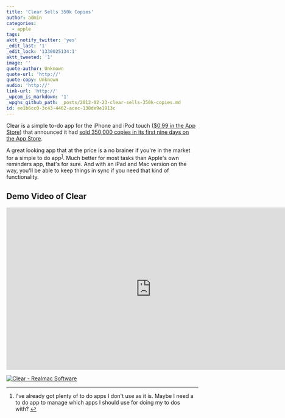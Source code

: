 ```yaml
---
title: 'Clear Sells 350k Copies'
author: admin
categories:
  - apple
tags: 
aktt_notify_twitter: 'yes'
_edit_last: '1'
_edit_lock: '1330025134:1'
aktt_tweeted: '1'
image: ''
quote-author: Unknown
quote-url: 'http://'
quote-copy: Unknown
audio: 'http://'
link-url: 'http://'
_wpcom_is_markdown: '1'
_wpghs_github_path: _posts/2012-02-23-clear-sells-350k-copies.md
id: ee1b6cc0-3c43-4462-acec-138de9e1913c
---
```

<p>Clear is a simple to-do app for the iPhone and iPod touch (<a href="http://click.linksynergy.com/fs-bin/stat?id=6PFrOqNV4B8&offerid=146261&type=3&subid=0&tmpid=1826&RD_PARM1=http%253A%252F%252Fitunes.apple.com%252Fca%252Fapp%252Fclear%252Fid493136154%253Fmt%253D8%2526uo%253D4%2526partnerId%253D30" target="itunes_store">$0.99 in the App Store</a>) that announced it had <a href="http://www.guardian.co.uk/technology/appsblog/2012/feb/23/iphone-app-clear-350k-sales">sold 350,000 copies in its first nine days on the App Store</a>.</p>
<p>A great looking app that at the price is a no brainer if you're in the market for a simple to do app<sup id="fnref-20094:1"><a href="#fn-20094:1" rel="footnote">1</a></sup>. Much better for most tasks than Apple's own reminders app, that's for sure. And with an iPad and Mac version on the way, you'll be able to keep things in sync if you need that kind of functionality.</p>
<h2>Demo Video of Clear</h2>
<p><iframe src="http://player.vimeo.com/video/35693267" width="760" height="427" frameborder="0" webkitAllowFullScreen mozallowfullscreen allowFullScreen></iframe></p>
<p><a href="http://click.linksynergy.com/fs-bin/stat?id=6PFrOqNV4B8&offerid=146261&type=3&subid=0&tmpid=1826&RD_PARM1=http%253A%252F%252Fitunes.apple.com%252Fca%252Fapp%252Fclear%252Fid493136154%253Fmt%253D8%2526uo%253D4%2526partnerId%253D30" target="itunes_store"><img src="http://r.mzstatic.com/images/web/linkmaker/badge_appstore-lrg.gif" alt="Clear - Realmac Software" style="border: 0;"/></a></p>
<div class="footnotes">
<hr />
<ol>
<li id="fn-20094:1">
I've already got plenty of to do apps I don't use as it is. Maybe I need a to do app to manage which apps I should use for doing my to dos with?&#160;<a href="#fnref-20094:1" rev="footnote">&#8617;</a>
</li>
</ol>
</div>
